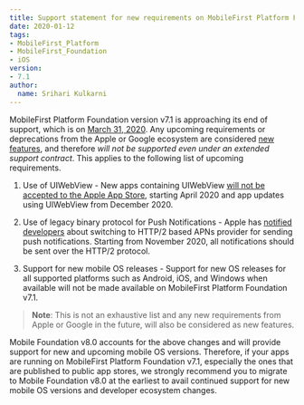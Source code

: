 ```yaml
---
title: Support statement for new requirements on MobileFirst Platform Foundation v7.1
date: 2020-01-12
tags:
- MobileFirst_Platform
- MobileFirst_Foundation
- iOS
version:
- 7.1
author:
  name: Srihari Kulkarni
---
```


MobileFirst Platform Foundation version v7.1 is approaching its end of support, which is on [March 31, 2020](https://www-01.ibm.com/support/docview.wss?uid=swg3s894700o65547s81). Any upcoming requirements or deprecations from the Apple or Google ecosystem are considered [new features](https://mobilefirstplatform.ibmcloud.com/blog/2017/01/11/support-plan-for-next-android-ios-mobile-os/), and therefore _*will not be supported even under an extended support contract*_. This applies to the following list of upcoming requirements. 

1. Use of UIWebView - New apps containing UIWebView [will not be accepted to the Apple App Store](https://developer.apple.com/news/?id=12232019b), starting April 2020 and app updates using UIWebView from December 2020. 

2. Use of legacy binary protocol for Push Notifications - Apple has [notified developers](https://developer.apple.com/news/?id=11042019a) about switching to HTTP/2 based APNs provider for sending push notifications. Starting from November 2020, all notifications should be sent over the HTTP/2 protocol. 

3. Support for new mobile OS releases - Support for new OS releases for all supported platforms such as Android, iOS, and Windows when available will not be made available on MobileFirst Platform Foundation v7.1.

>**Note**: This is not an exhaustive list and any new requirements from Apple or Google in the future, will also be considered as new features. 

Mobile Foundation v8.0 accounts for the above changes and will provide support for new and upcoming mobile OS versions. Therefore, if your apps are running on MobileFirst Platform Foundation v7.1, especially the ones that are published to public app stores, we strongly recommend you to migrate to Mobile Foundation v8.0 at the earliest to avail continued support for new mobile OS versions and developer ecosystem changes.
